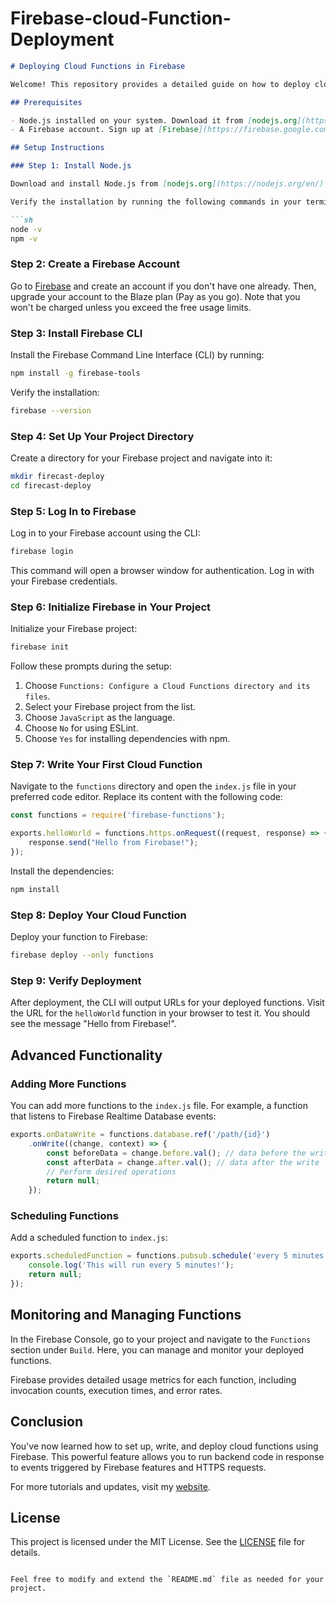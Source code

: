 # Firebase-cloud-Function-Deployment

```markdown
# Deploying Cloud Functions in Firebase

Welcome! This repository provides a detailed guide on how to deploy cloud functions using Firebase. Follow the steps below to get started.

## Prerequisites

- Node.js installed on your system. Download it from [nodejs.org](https://nodejs.org/en/).
- A Firebase account. Sign up at [Firebase](https://firebase.google.com/).

## Setup Instructions

### Step 1: Install Node.js

Download and install Node.js from [nodejs.org](https://nodejs.org/en/).

Verify the installation by running the following commands in your terminal:

```sh
node -v
npm -v
```

### Step 2: Create a Firebase Account

Go to [Firebase](https://firebase.google.com/) and create an account if you don't have one already. Then, upgrade your account to the Blaze plan (Pay as you go). Note that you won't be charged unless you exceed the free usage limits.

### Step 3: Install Firebase CLI

Install the Firebase Command Line Interface (CLI) by running:

```sh
npm install -g firebase-tools
```

Verify the installation:

```sh
firebase --version
```

### Step 4: Set Up Your Project Directory

Create a directory for your Firebase project and navigate into it:

```sh
mkdir firecast-deploy
cd firecast-deploy
```

### Step 5: Log In to Firebase

Log in to your Firebase account using the CLI:

```sh
firebase login
```

This command will open a browser window for authentication. Log in with your Firebase credentials.

### Step 6: Initialize Firebase in Your Project

Initialize your Firebase project:

```sh
firebase init
```

Follow these prompts during the setup:
1. Choose `Functions: Configure a Cloud Functions directory and its files`.
2. Select your Firebase project from the list.
3. Choose `JavaScript` as the language.
4. Choose `No` for using ESLint.
5. Choose `Yes` for installing dependencies with npm.

### Step 7: Write Your First Cloud Function

Navigate to the `functions` directory and open the `index.js` file in your preferred code editor. Replace its content with the following code:

```javascript
const functions = require('firebase-functions');

exports.helloWorld = functions.https.onRequest((request, response) => {
    response.send("Hello from Firebase!");
});
```

Install the dependencies:

```sh
npm install
```

### Step 8: Deploy Your Cloud Function

Deploy your function to Firebase:

```sh
firebase deploy --only functions
```

### Step 9: Verify Deployment

After deployment, the CLI will output URLs for your deployed functions. Visit the URL for the `helloWorld` function in your browser to test it. You should see the message "Hello from Firebase!".

## Advanced Functionality

### Adding More Functions

You can add more functions to the `index.js` file. For example, a function that listens to Firebase Realtime Database events:

```javascript
exports.onDataWrite = functions.database.ref('/path/{id}')
    .onWrite((change, context) => {
        const beforeData = change.before.val(); // data before the write
        const afterData = change.after.val(); // data after the write
        // Perform desired operations
        return null;
    });
```

### Scheduling Functions

Add a scheduled function to `index.js`:

```javascript
exports.scheduledFunction = functions.pubsub.schedule('every 5 minutes').onRun((context) => {
    console.log('This will run every 5 minutes!');
    return null;
});
```

## Monitoring and Managing Functions

In the Firebase Console, go to your project and navigate to the `Functions` section under `Build`. Here, you can manage and monitor your deployed functions.

Firebase provides detailed usage metrics for each function, including invocation counts, execution times, and error rates.

## Conclusion

You've now learned how to set up, write, and deploy cloud functions using Firebase. This powerful feature allows you to run backend code in response to events triggered by Firebase features and HTTPS requests.

For more tutorials and updates, visit my [website](http://www.aarthikrishnan.com/deploy-cloud-function/).

## License

This project is licensed under the MIT License. See the [LICENSE](LICENSE) file for details.
```

Feel free to modify and extend the `README.md` file as needed for your project.
